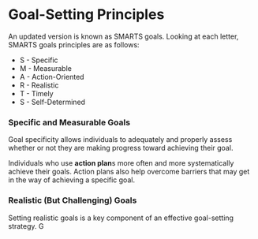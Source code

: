 # Goal-Setting Principles



An updated version is known as SMARTS goals. Looking at each letter, SMARTS goals principles are as follows:

* S - Specific
* M - Measurable
* A - Action-Oriented
* R - Realistic
* T - Timely
* S - Self-Determined

### Specific and Measurable Goals

Goal specificity allows individuals to adequately and properly assess whether or not they are making progress toward achieving their goal.

Individuals who use **action plan**s more often and more systematically achieve their goals. Action plans also help overcome barriers that may get in the way of achieving a specific goal.

### Realistic \(But Challenging\) Goals

Setting realistic goals is a key component of an effective goal-setting strategy. G







